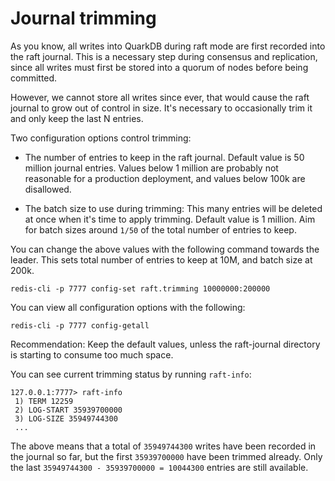 # Journal trimming

As you know, all writes into QuarkDB during raft mode are first recorded
into the raft journal. This is a necessary step during consensus and replication,
since all writes must first be stored into a quorum of nodes before being committed.

However, we cannot store all writes since ever, that would cause the raft journal
to grow out of control in size. It's necessary to occasionally trim it and only
keep the last N entries.

Two configuration options control trimming:

* The number of entries to keep in the raft journal. Default value is 50 million
journal entries. Values below 1 million are probably not reasonable for a production
deployment, and values below 100k are disallowed.

* The batch size to use during trimming: This many entries will be deleted at once
when it's time to apply trimming. Default value is 1 million. Aim for batch sizes
around `1/50` of the total number of entries to keep.

You can change the above values with the following command towards the leader. This
sets total number of entries to keep at 10M, and batch size at 200k.

```
redis-cli -p 7777 config-set raft.trimming 10000000:200000
```

You can view all configuration options with the following:

```
redis-cli -p 7777 config-getall
```

Recommendation: Keep the default values, unless the raft-journal directory is
starting to consume too much space.

You can see current trimming status by running `raft-info`:

```
127.0.0.1:7777> raft-info
 1) TERM 12259
 2) LOG-START 35939700000
 3) LOG-SIZE 35949744300
 ...
```

The above means that a total of `35949744300` writes have been recorded in the
journal so far, but the first `35939700000` have been trimmed already. Only
the last `35949744300 - 35939700000 = 10044300` entries are still available.
